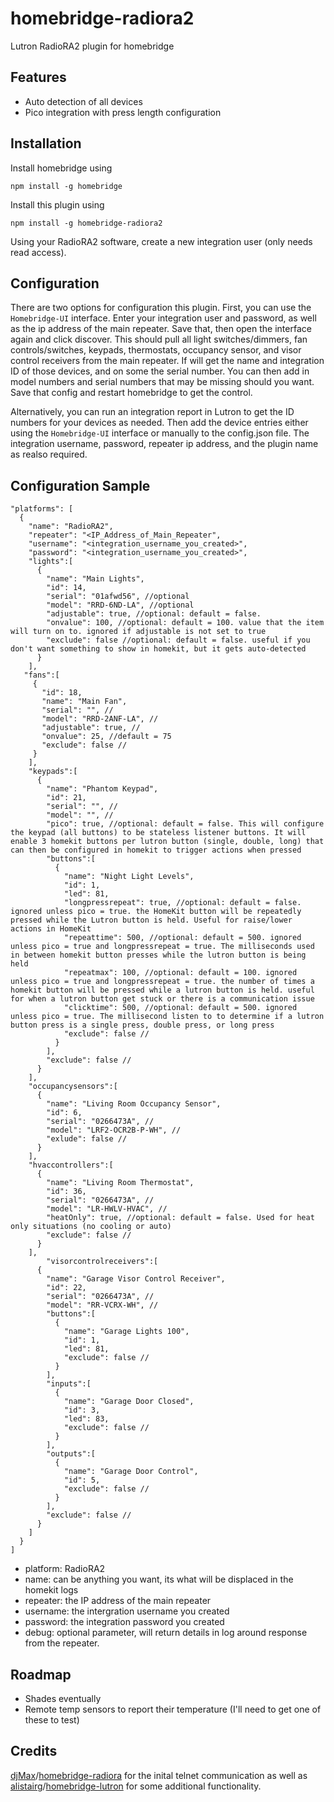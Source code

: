 # homebridge-radiora2
Lutron RadioRA2 plugin for homebridge

## Features
* Auto detection of all devices
* Pico integration with press length configuration


## Installation
Install homebridge using
```
npm install -g homebridge
```
Install this plugin using
```
npm install -g homebridge-radiora2
```
Using your RadioRA2 software, create a new integration user (only needs read access).

## Configuration
There are two options for configuration this plugin. First, you can use the `Homebridge-UI` interface.
Enter your integration user and password, as well as the ip address of the main repeater. Save that, then open the interface again and click discover. This should pull all light switches/dimmers, fan controls/switches, keypads, thermostats, occupancy sensor, and visor control receivers from the main repeater. If will get the name and integration ID of those devices, and on some the serial number. You can then add in model numbers and serial numbers that may be missing should you want. Save that config and restart homebridge to get the control.

Alternatively, you can run an integration report in Lutron to get the ID numbers for your devices as needed. Then add the device entries either using the `Homebridge-UI` interface or manually to the config.json file. The integration username, password, repeater ip address, and the plugin name as realso required. 

## Configuration Sample

```
"platforms": [
  {
    "name": "RadioRA2",
    "repeater": "<IP_Address_of_Main_Repeater",
    "username": "<integration_username_you_created>",
    "password": "<integration_username_you_created>",
    "lights":[
      {
        "name": "Main Lights",
        "id": 14,
        "serial": "01afwd56", //optional
        "model": "RRD-6ND-LA", //optional
        "adjustable": true, //optional: default = false.
        "onvalue": 100, //optional: default = 100. value that the item will turn on to. ignored if adjustable is not set to true
        "exclude": false //optional: default = false. useful if you don't want something to show in homekit, but it gets auto-detected
      }
    ],
   "fans":[
     {
       "id": 18,
       "name": "Main Fan",
       "serial": "", //
       "model": "RRD-2ANF-LA", //
       "adjustable": true, //
       "onvalue": 25, //default = 75
       "exclude": false //
     }
    ],
    "keypads":[
      {
        "name": "Phantom Keypad",
        "id": 21,
        "serial": "", //
        "model": "", //
        "pico": true, //optional: default = false. This will configure the keypad (all buttons) to be stateless listener buttons. It will enable 3 homekit buttons per lutron button (single, double, long) that can then be configured in homekit to trigger actions when pressed
        "buttons":[
          {
            "name": "Night Light Levels",
            "id": 1,
            "led": 81,
            "longpressrepeat": true, //optional: default = false. ignored unless pico = true. the HomeKit button will be repeatedly pressed while the Lutron button is held. Useful for raise/lower actions in HomeKit
            "repeattime": 500, //optional: default = 500. ignored unless pico = true and longpressrepeat = true. The milliseconds used in between homekit button presses while the lutron button is being held
            "repeatmax": 100, //optional: default = 100. ignored unless pico = true and longpressrepeat = true. the number of times a homekit button will be pressed while a lutron button is held. useful for when a lutron button get stuck or there is a communication issue
            "clicktime": 500, //optional: default = 500. ignored unless pico = true. The millisecond listen to to determine if a lutron button press is a single press, double press, or long press
            "exclude": false //
          }
        ],
        "exclude": false //
      }
    ],
    "occupancysensors":[
      {
        "name": "Living Room Occupancy Sensor",
        "id": 6,
        "serial": "0266473A", //
        "model": "LRF2-OCR2B-P-WH", //
        "exlude": false //
      }
    ],
    "hvaccontrollers":[
      {
        "name": "Living Room Thermostat",
        "id": 36,
        "serial": "0266473A", //
        "model": "LR-HWLV-HVAC", //
        "heatOnly": true, //optional: default = false. Used for heat only situations (no cooling or auto)
        "exclude": false //
      }
    ],
        "visorcontrolreceivers":[
      {
        "name": "Garage Visor Control Receiver",
        "id": 22,
        "serial": "0266473A", //
        "model": "RR-VCRX-WH", //
        "buttons":[
          {
            "name": "Garage Lights 100",
            "id": 1,
            "led": 81, 
            "exclude": false //
          }
        ],
        "inputs":[
          {
            "name": "Garage Door Closed",
            "id": 3,
            "led": 83,
            "exclude": false //
          }
        ],
        "outputs":[
          {
            "name": "Garage Door Control",
            "id": 5,
            "exclude": false //
          }
        ],
        "exclude": false //
      }
    ]
  }
]
```

- platform: RadioRA2
- name: can be anything you want, its what will be displaced in the homekit logs
- repeater: the IP address of the main repeater
- username: the intergration username you created
- password: the integration password you created
- debug: optional parameter, will return details in log around response from the repeater.


## Roadmap
- Shades eventually
- Remote temp sensors to report their temperature (I'll need to get one of these to test)


## Credits
[djMax](https://github.com/djMax)/[homebridge-radiora](https://github.com/djMax/homebridge-radiora) for the inital telnet communication as well as [alistairg](https://github.com/alistairg)/[homebridge-lutron](https://github.com/alistairg/homebridge-lutron) for some additional functionality.
